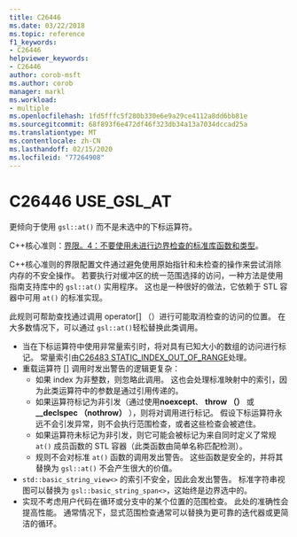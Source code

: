 ```yaml
---
title: C26446
ms.date: 03/22/2018
ms.topic: reference
f1_keywords:
- C26446
helpviewer_keywords:
- C26446
author: corob-msft
ms.author: corob
manager: markl
ms.workload:
- multiple
ms.openlocfilehash: 1fd5fffc5f280b330e6e9a29ce4112a8dd6bb81e
ms.sourcegitcommit: 68f893f6e472df46f323db34a13a7034dccad25a
ms.translationtype: MT
ms.contentlocale: zh-CN
ms.lasthandoff: 02/15/2020
ms.locfileid: "77264908"
---
```

# <a name="c26446-use_gsl_at"></a>C26446 USE_GSL_AT

更倾向于使用 `gsl::at()` 而不是未选中的下标运算符。

C++核心准则：[界限。4：不要使用未进行边界检查的标准库函数和类型](https://github.com/isocpp/CppCoreGuidelines/blob/master/CppCoreGuidelines.md#probounds-bounds-safety-profile)。

C++核心准则的界限配置文件通过避免使用原始指针和未检查的操作来尝试消除内存的不安全操作。 若要执行对缓冲区的统一范围选择的访问，一种方法是使用指南支持库中的 `gsl::at()` 实用程序。 这也是一种很好的做法，它依赖于 STL 容器中可用 `at()` 的标准实现。

此规则可帮助查找通过调用 operator\[] （）进行可能取消检查的访问的位置。 在大多数情况下，可以通过 `gsl::at()`轻松替换此类调用。

- 当在下标运算符中使用非常量索引时，将对具有已知大小的数组的访问进行标记。 常量索引由[C26483 STATIC_INDEX_OUT_OF_RANGE](c26483.md)处理。
- 重载运算符 [] 调用时发出警告的逻辑更复杂：
  - 如果 index 为非整数，则忽略此调用。 这也会处理标准映射中的索引，因为此类运算符中的参数是通过引用传递的。
  - 如果运算符标记为非引发（通过使用**noexcept**、 **throw （）** 或 **__declspec （nothrow）** ），则将对调用进行标记。 假设下标运算符永远不会引发异常，则不会执行范围检查，或者这些检查会被遮住。
  - 如果运算符未标记为非引发，则它可能会被标记为来自同时定义了常规 `at()` 成员函数的 STL 容器（此类函数由简单名称匹配检测）。
  - 规则不会对标准 `at()` 函数的调用发出警告。 这些函数是安全的，并将其替换为 `gsl::at()` 不会产生很大的价值。
- `std::basic_string_view<>` 的索引不安全，因此会发出警告。 标准字符串视图可以替换为 `gsl::basic_string_span<>`，这始终是边界选中的。
- 实现不考虑用户代码在循环或分支中的某个位置的范围检查。 此处的准确性会提高性能。 通常情况下，显式范围检查通常可以替换为更可靠的迭代器或更简洁的循环。

